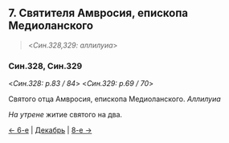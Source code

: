 
## 7. Святителя Амвросия, епископа Медиоланского

> <*Син.328,329: аллилуиа*>

### Син.328, Син.329

<*Син.328: p.83 / 84*>
<*Син.329: p.69 / 70*>

Святого отца Амвросия, епископа Медиоланского. *Аллилуиа* 

*На утрене* житие святого на два.

[← 6-е](12_06_SAB.ru.md) | [Декабрь](README.md#7-й) | [8-е →](12_08_SAB.ru.md)
